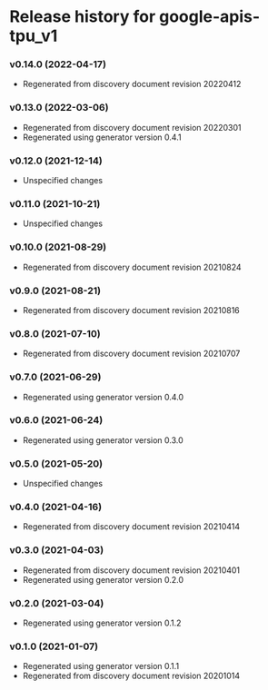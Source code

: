 # Release history for google-apis-tpu_v1

### v0.14.0 (2022-04-17)

* Regenerated from discovery document revision 20220412

### v0.13.0 (2022-03-06)

* Regenerated from discovery document revision 20220301
* Regenerated using generator version 0.4.1

### v0.12.0 (2021-12-14)

* Unspecified changes

### v0.11.0 (2021-10-21)

* Unspecified changes

### v0.10.0 (2021-08-29)

* Regenerated from discovery document revision 20210824

### v0.9.0 (2021-08-21)

* Regenerated from discovery document revision 20210816

### v0.8.0 (2021-07-10)

* Regenerated from discovery document revision 20210707

### v0.7.0 (2021-06-29)

* Regenerated using generator version 0.4.0

### v0.6.0 (2021-06-24)

* Regenerated using generator version 0.3.0

### v0.5.0 (2021-05-20)

* Unspecified changes

### v0.4.0 (2021-04-16)

* Regenerated from discovery document revision 20210414

### v0.3.0 (2021-04-03)

* Regenerated from discovery document revision 20210401
* Regenerated using generator version 0.2.0

### v0.2.0 (2021-03-04)

* Regenerated using generator version 0.1.2

### v0.1.0 (2021-01-07)

* Regenerated using generator version 0.1.1
* Regenerated from discovery document revision 20201014


